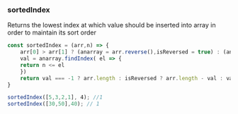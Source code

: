 ### sortedIndex

Returns the lowest index at which value should be inserted into array in order to maintain its sort order

```js
const sortedIndex = (arr,n) => {
    arr[0] > arr[1] ? (anarray = arr.reverse(),isReversed = true) : (anarray = arr,isReversed = false);  
	val = anarray.findIndex( el => {
	return n <= el
    })
	return val === -1 ? arr.length : isReversed ? arr.length - val : val
}
```

```js
sortedIndex([5,3,2,1], 4); //1
sortedIndex([30,50],40); // 1
```
